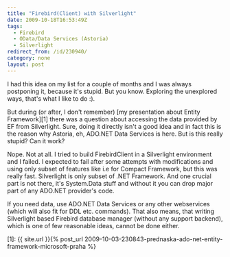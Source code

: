 ```yaml
---
title: "Firebird(Client) with Silverlight"
date: 2009-10-18T16:53:49Z
tags:
  - Firebird
  - OData/Data Services (Astoria)
  - Silverlight
redirect_from: /id/230940/
category: none
layout: post
---
```

I had this idea on my list for a couple of months and I was always postponing it, because it's stupid. But you know. Exploring the unexplored ways, that's what I like to do :).

But during (or after, I don't remember) [my presentation about Entity Framework][1] there was a question about accessing the data provided by EF from Silverlight. Sure, doing it directly isn't a good idea and in fact this is the reason why Astoria, eh, ADO.NET Data Services is here. But is this really stupid? Can it work?

Nope. Not at all. I tried to build FirebirdClient in a Silverlight environment and I failed. I expected to fail after some attempts with modifications and using only subset of features like i.e for Compact Framework, but this was really fast. Silverlight is only subset of .NET Framework. And one crucial part is not there, it's System.Data stuff and without it you can drop major part of any ADO.NET provider's code.

If you need data, use ADO.NET Data Services or any other webservices (which will also fit for DDL etc. commands). That also means, that writing Silverlight based Firebird database manager (without any support backend), which is one of few reasonable ideas, cannot be done either.

[1]: {{ site.url }}{% post_url 2009-10-03-230843-prednaska-ado-net-entity-framework-microsoft-praha %}